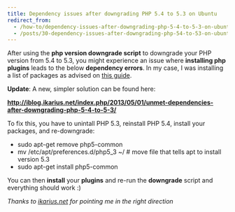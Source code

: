 ```yaml
---
title: Dependency issues after downgrading PHP 5.4 to 5.3 on Ubuntu
redirect_from:
  - /how-to/dependency-issues-after-downgrading-php-5-4-to-5-3-on-ubuntu/
  - /posts/30-dependency-issues-after-downgrading-php-54-to-53-on-ubuntu/
---
```


<p>After using the <strong>php version downgrade script</strong> to downgrade your PHP version from 5.4 to 5.3, you might experience an issue where <strong>installing php plugins</strong> leads to the below&nbsp;<strong>dependency errors</strong>. In my case, I was installing a list of packages as advised on <a href="http://www.howtoforge.com/installing-apache2-with-php5-and-mysql-support-on-ubuntu-11.04-lamp">this guide</a>.</p>
<script src="https://gist.github.com/maxmumford/7718983.js"></script>

<p><strong><span class="highlight">Update</span></strong>: A new, simpler solution can be found here:&nbsp;</p>

<p><strong><a href="http://iblog.ikarius.net/index.php/2013/05/01/unmet-dependencies-after-downgrading-php-5-4-to-5-3/" target="_blank">http://iblog.ikarius.net/index.php/2013/05/01/unmet-dependencies-after-downgrading-php-5-4-to-5-3/</a></strong></p>

<p>To fix this, you have to unintall PHP 5.3, reinstall PHP 5.4, install your packages, and re-downgrade:</p>

<ul>
	<li><span style="line-height: 13px;">sudo apt-get remove php5-common</span></li>
	<li>mv&nbsp;/etc/apt/preferences.d/php5_3 ~/ # move file that tells apt to install version 5.3</li>
	<li>sudo apt-get install php5-common</li>
</ul>

<p>You can then <strong>install</strong> your <strong>plugins</strong> and re-run the <strong>downgrade</strong> script and everything should work :)</p>

<p><em>Thanks to <a href="http://iblog.ikarius.net/index.php/2013/05/01/unmet-dependencies-after-downgrading-php-5-4-to-5-3/">ikarius.net</a> for pointing me in the right direction</em></p>
